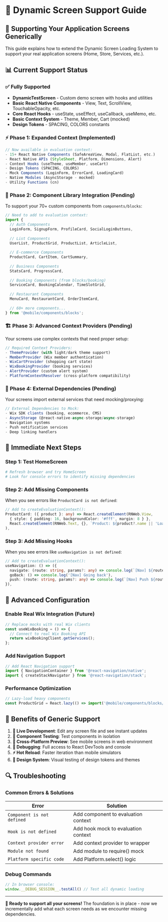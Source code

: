 # 🎯 Dynamic Screen Support Guide

## 🚀 Supporting Your Application Screens Generically

This guide explains how to extend the Dynamic Screen Loading System to support your real application screens (Home, Store, Services, etc.).

## 📊 Current Support Status

### ✅ **Fully Supported**
- **DynamicTestScreen** - Custom demo screen with hooks and utilities
- **Basic React Native Components** - View, Text, ScrollView, TouchableOpacity, etc.
- **Core React Hooks** - useState, useEffect, useCallback, useMemo, etc.
- **Basic Context System** - Theme, Member, Cart (mocked)
- **Design Tokens** - SPACING, COLORS constants

### ⚡ **Phase 1: Expanded Context (Implemented)**
```typescript
// Now available in evaluation context:
- 15+ React Native Components (SafeAreaView, Modal, FlatList, etc.)
- React Native APIs (StyleSheet, Platform, Dimensions, Alert)
- Context Hooks (useTheme, useMember, useCart)
- Design Tokens (SPACING, COLORS)
- Mock Components (LoginForm, ErrorCard, LoadingCard)
- Native Modules (AsyncStorage - mocked)
- Utility Functions (cn)
```

### 🔄 **Phase 2: Component Library Integration (Pending)**

To support your 70+ custom components from `components/blocks`:

```typescript
// Need to add to evaluation context:
import {
  // Auth Components
  LoginForm, SignupForm, ProfileCard, SocialLoginButtons,
  
  // List Components  
  UserList, ProductGrid, ProductList, ArticleList,
  
  // E-commerce Components
  ProductCard, CartItem, CartSummary,
  
  // Business Components
  StatsCard, ProgressCard,
  
  // Booking Components (from blocks/booking)
  ServiceCard, BookingCalendar, TimeSlotGrid,
  
  // Restaurant Components
  MenuCard, RestaurantCard, OrderItemCard,
  
  // 60+ more components...
} from '@mobile/components/blocks';
```

### 🏗️ **Phase 3: Advanced Context Providers (Pending)**

Your screens use complex contexts that need proper setup:

```typescript
// Required Context Providers:
- ThemeProvider (with light/dark theme support)
- MemberProvider (Wix member authentication)
- WixCartProvider (shopping cart state)
- WixBookingProvider (booking services)
- AlertProvider (custom alert system)
- PlatformContextResolver (cross-platform compatibility)
```

### 🔌 **Phase 4: External Dependencies (Pending)**

Your screens import external services that need mocking/proxying:

```typescript
// External Dependencies to Mock:
- Wix SDK clients (booking, ecommerce, CMS)
- AsyncStorage (@react-native-async-storage/async-storage)
- Navigation systems
- Push notification services
- Deep linking handlers
```

## 🎯 **Immediate Next Steps**

### **Step 1: Test HomeScreen**
```bash
# Refresh browser and try HomeScreen
# Look for console errors to identify missing dependencies
```

### **Step 2: Add Missing Components** 
When you see errors like `ProductCard is not defined`:

```typescript
// Add to createEvaluationContext():
ProductCard: ({ product }: any) => React.createElement(RNWeb.View, 
  { style: { padding: 16, backgroundColor: '#fff', margin: 8 } },
  React.createElement(RNWeb.Text, {}, `Product: ${product?.name || 'Loading...'}`)
),
```

### **Step 3: Add Missing Hooks**
When you see errors like `useNavigation is not defined`:

```typescript
// Add to createEvaluationContext():
useNavigation: () => ({
  navigate: (route: string, params?: any) => console.log(`[Nav] ${route}`, params),
  goBack: () => console.log('[Nav] Going back'),
  push: (route: string, params?: any) => console.log(`[Nav] Push ${route}`, params),
}),
```

## 🚀 **Advanced Configuration**

### **Enable Real Wix Integration** (Future)
```typescript
// Replace mocks with real Wix clients
const useWixBooking = () => {
  // Connect to real Wix Booking API
  return wixBookingClient.getServices();
};
```

### **Add Navigation Support**
```typescript
// Add React Navigation support
import { NavigationContainer } from '@react-navigation/native';
import { createStackNavigator } from '@react-navigation/stack';
```

### **Performance Optimization**
```typescript
// Lazy-load heavy components
const ProductGrid = React.lazy(() => import('@mobile/components/blocks/ProductGrid'));
```

## 🎉 **Benefits of Generic Support**

1. **🚀 Live Development**: Edit any screen file and see instant updates
2. **🎯 Component Testing**: Test components in isolation
3. **📱 Cross-Platform Preview**: See mobile screens in web environment  
4. **🔧 Debugging**: Full access to React DevTools and console
5. **⚡ Hot Reload**: Faster iteration than mobile simulators
6. **🎨 Design System**: Visual testing of design tokens and themes

## 🔍 **Troubleshooting**

### **Common Errors & Solutions**

| Error | Solution |
|-------|----------|
| `Component is not defined` | Add component to evaluation context |
| `Hook is not defined` | Add hook mock to evaluation context |
| `Context provider error` | Add context provider to wrapper |
| `Module not found` | Add module to require() mock |
| `Platform specific code` | Add Platform.select() logic |

### **Debug Commands**
```javascript
// In browser console:
window.__DEBUG_SESSION__.testAll() // Test all dynamic loading
```

---

**🎯 Ready to support all your screens!** The foundation is in place - now we incrementally add what each screen needs as we encounter missing dependencies.
